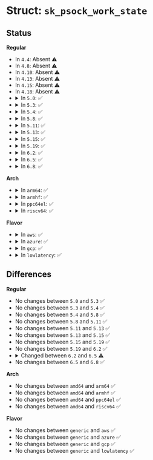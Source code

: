 # Struct: <code>sk_psock_work_state</code>

## Status
<b>Regular</b>
<ul>
<li>
In <code>4.4</code>: Absent ⚠️
</li>
<li>
In <code>4.8</code>: Absent ⚠️
</li>
<li>
In <code>4.10</code>: Absent ⚠️
</li>
<li>
In <code>4.13</code>: Absent ⚠️
</li>
<li>
In <code>4.15</code>: Absent ⚠️
</li>
<li>
In <code>4.18</code>: Absent ⚠️
</li>
<li>
<details>
<summary>In <code>5.0</code>: ✅</summary>

```c
struct sk_psock_work_state {
    struct sk_buff *skb;
    u32 len;
    u32 off;
};
```
</details>
</li>
<li>
<details>
<summary>In <code>5.3</code>: ✅</summary>

```c
struct sk_psock_work_state {
    struct sk_buff *skb;
    u32 len;
    u32 off;
};
```
</details>
</li>
<li>
<details>
<summary>In <code>5.4</code>: ✅</summary>

```c
struct sk_psock_work_state {
    struct sk_buff *skb;
    u32 len;
    u32 off;
};
```
</details>
</li>
<li>
<details>
<summary>In <code>5.8</code>: ✅</summary>

```c
struct sk_psock_work_state {
    struct sk_buff *skb;
    u32 len;
    u32 off;
};
```
</details>
</li>
<li>
<details>
<summary>In <code>5.11</code>: ✅</summary>

```c
struct sk_psock_work_state {
    struct sk_buff *skb;
    u32 len;
    u32 off;
};
```
</details>
</li>
<li>
<details>
<summary>In <code>5.13</code>: ✅</summary>

```c
struct sk_psock_work_state {
    struct sk_buff *skb;
    u32 len;
    u32 off;
};
```
</details>
</li>
<li>
<details>
<summary>In <code>5.15</code>: ✅</summary>

```c
struct sk_psock_work_state {
    struct sk_buff *skb;
    u32 len;
    u32 off;
};
```
</details>
</li>
<li>
<details>
<summary>In <code>5.19</code>: ✅</summary>

```c
struct sk_psock_work_state {
    struct sk_buff *skb;
    u32 len;
    u32 off;
};
```
</details>
</li>
<li>
<details>
<summary>In <code>6.2</code>: ✅</summary>

```c
struct sk_psock_work_state {
    struct sk_buff *skb;
    u32 len;
    u32 off;
};
```
</details>
</li>
<li>
<details>
<summary>In <code>6.5</code>: ✅</summary>

```c
struct sk_psock_work_state {
    u32 len;
    u32 off;
};
```
</details>
</li>
<li>
<details>
<summary>In <code>6.8</code>: ✅</summary>

```c
struct sk_psock_work_state {
    u32 len;
    u32 off;
};
```
</details>
</li>
</ul>
<b>Arch</b>
<ul>
<li>
<details>
<summary>In <code>arm64</code>: ✅</summary>

```c
struct sk_psock_work_state {
    struct sk_buff *skb;
    u32 len;
    u32 off;
};
```
</details>
</li>
<li>
<details>
<summary>In <code>armhf</code>: ✅</summary>

```c
struct sk_psock_work_state {
    struct sk_buff *skb;
    u32 len;
    u32 off;
};
```
</details>
</li>
<li>
<details>
<summary>In <code>ppc64el</code>: ✅</summary>

```c
struct sk_psock_work_state {
    struct sk_buff *skb;
    u32 len;
    u32 off;
};
```
</details>
</li>
<li>
<details>
<summary>In <code>riscv64</code>: ✅</summary>

```c
struct sk_psock_work_state {
    struct sk_buff *skb;
    u32 len;
    u32 off;
};
```
</details>
</li>
</ul>
<b>Flavor</b>
<ul>
<li>
<details>
<summary>In <code>aws</code>: ✅</summary>

```c
struct sk_psock_work_state {
    struct sk_buff *skb;
    u32 len;
    u32 off;
};
```
</details>
</li>
<li>
<details>
<summary>In <code>azure</code>: ✅</summary>

```c
struct sk_psock_work_state {
    struct sk_buff *skb;
    u32 len;
    u32 off;
};
```
</details>
</li>
<li>
<details>
<summary>In <code>gcp</code>: ✅</summary>

```c
struct sk_psock_work_state {
    struct sk_buff *skb;
    u32 len;
    u32 off;
};
```
</details>
</li>
<li>
<details>
<summary>In <code>lowlatency</code>: ✅</summary>

```c
struct sk_psock_work_state {
    struct sk_buff *skb;
    u32 len;
    u32 off;
};
```
</details>
</li>
</ul>

## Differences
<b>Regular</b>
<ul>
<li>
No changes between <code>5.0</code> and <code>5.3</code> ✅
</li>
<li>
No changes between <code>5.3</code> and <code>5.4</code> ✅
</li>
<li>
No changes between <code>5.4</code> and <code>5.8</code> ✅
</li>
<li>
No changes between <code>5.8</code> and <code>5.11</code> ✅
</li>
<li>
No changes between <code>5.11</code> and <code>5.13</code> ✅
</li>
<li>
No changes between <code>5.13</code> and <code>5.15</code> ✅
</li>
<li>
No changes between <code>5.15</code> and <code>5.19</code> ✅
</li>
<li>
No changes between <code>5.19</code> and <code>6.2</code> ✅
</li>
<li>
<details>
<summary>Changed between <code>6.2</code> and <code>6.5</code> ⚠️</summary>
<ul>
<li>
<b>Field removed. </b>
<code>struct sk_buff *skb</code>
</li>
</ul>
</details>
</li>
<li>
No changes between <code>6.5</code> and <code>6.8</code> ✅
</li>
</ul>
<b>Arch</b>
<ul>
<li>
No changes between <code>amd64</code> and <code>arm64</code> ✅
</li>
<li>
No changes between <code>amd64</code> and <code>armhf</code> ✅
</li>
<li>
No changes between <code>amd64</code> and <code>ppc64el</code> ✅
</li>
<li>
No changes between <code>amd64</code> and <code>riscv64</code> ✅
</li>
</ul>
<b>Flavor</b>
<ul>
<li>
No changes between <code>generic</code> and <code>aws</code> ✅
</li>
<li>
No changes between <code>generic</code> and <code>azure</code> ✅
</li>
<li>
No changes between <code>generic</code> and <code>gcp</code> ✅
</li>
<li>
No changes between <code>generic</code> and <code>lowlatency</code> ✅
</li>
</ul>

